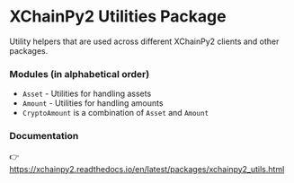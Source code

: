 # XChainPy2 Utilities Package

Utility helpers that are used across different XChainPy2 clients and other packages.

### Modules (in alphabetical order)

- `Asset` - Utilities for handling assets
- `Amount` - Utilities for handling amounts
- `CryptoAmount` is a combination of `Asset` and `Amount`

### Documentation

👉 https://xchainpy2.readthedocs.io/en/latest/packages/xchainpy2_utils.html



